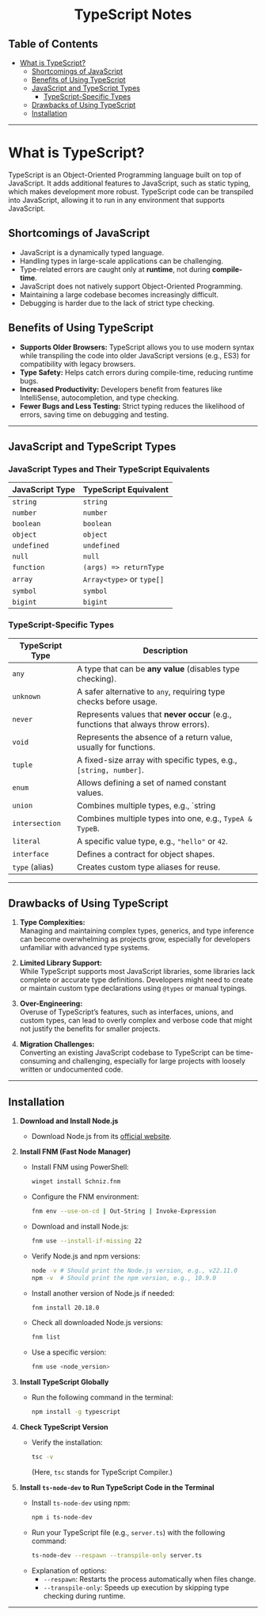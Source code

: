 <div align="center">

# TypeScript Notes

</div>

## Table of Contents

- [What is TypeScript?](#what-is-typescript)
   - [Shortcomings of JavaScript](#shortcomings-of-javascript)
   - [Benefits of Using TypeScript](#benefits-of-using-typescript)
   - [JavaScript and TypeScript Types](#javascript-and-typescript-types)
      - [TypeScript-Specific Types](#typescript-specific-types)
   - [Drawbacks of Using TypeScript](#drawbacks-of-using-typescript)
   - [Installation](#installation)

---

# What is TypeScript?

TypeScript is an Object-Oriented Programming language built on top of JavaScript. It adds additional features to JavaScript, such as static typing, which makes development more robust. TypeScript code can be transpiled into JavaScript, allowing it to run in any environment that supports JavaScript.

## Shortcomings of JavaScript

- JavaScript is a dynamically typed language.
- Handling types in large-scale applications can be challenging.
- Type-related errors are caught only at **runtime**, not during **compile-time**.
- JavaScript does not natively support Object-Oriented Programming.
- Maintaining a large codebase becomes increasingly difficult.
- Debugging is harder due to the lack of strict type checking.

## Benefits of Using TypeScript

- **Supports Older Browsers:** TypeScript allows you to use modern syntax while transpiling the code into older JavaScript versions (e.g., ES3) for compatibility with legacy browsers.
- **Type Safety:** Helps catch errors during compile-time, reducing runtime bugs.
- **Increased Productivity:** Developers benefit from features like IntelliSense, autocompletion, and type checking.
- **Fewer Bugs and Less Testing:** Strict typing reduces the likelihood of errors, saving time on debugging and testing.

---

## JavaScript and TypeScript Types

### JavaScript Types and Their TypeScript Equivalents

| **JavaScript Type**         | **TypeScript Equivalent**   |
|------------------------------|-----------------------------|
| `string`                    | `string`                   |
| `number`                    | `number`                   |
| `boolean`                   | `boolean`                  |
| `object`                    | `object`                   |
| `undefined`                 | `undefined`                |
| `null`                      | `null`                     |
| `function`                  | `(args) => returnType`      |
| `array`                     | `Array<type>` or `type[]`  |
| `symbol`                    | `symbol`                   |
| `bigint`                    | `bigint`                   |

### TypeScript-Specific Types

| **TypeScript Type**          | **Description**                                  |
|------------------------------|-------------------------------------------------|
| `any`                        | A type that can be **any value** (disables type checking). |
| `unknown`                    | A safer alternative to `any`, requiring type checks before usage. |
| `never`                      | Represents values that **never occur** (e.g., functions that always throw errors). |
| `void`                       | Represents the absence of a return value, usually for functions. |
| `tuple`                      | A fixed-size array with specific types, e.g., `[string, number]`. |
| `enum`                       | Allows defining a set of named constant values. |
| `union`                      | Combines multiple types, e.g., `string | number`. |
| `intersection`               | Combines multiple types into one, e.g., `TypeA & TypeB`. |
| `literal`                    | A specific value type, e.g., `"hello"` or `42`. |
| `interface`                  | Defines a contract for object shapes. |
| `type` (alias)               | Creates custom type aliases for reuse. |

---

## Drawbacks of Using TypeScript

1. **Type Complexities:**  
   Managing and maintaining complex types, generics, and type inference can become overwhelming as projects grow, especially for developers unfamiliar with advanced type systems.

2. **Limited Library Support:**  
   While TypeScript supports most JavaScript libraries, some libraries lack complete or accurate type definitions. Developers might need to create or maintain custom type declarations using `@types` or manual typings.

3. **Over-Engineering:**  
   Overuse of TypeScript’s features, such as interfaces, unions, and custom types, can lead to overly complex and verbose code that might not justify the benefits for smaller projects.

4. **Migration Challenges:**  
   Converting an existing JavaScript codebase to TypeScript can be time-consuming and challenging, especially for large projects with loosely written or undocumented code.

---


## Installation

1. **Download and Install Node.js**  
   - Download Node.js from its [official website](https://nodejs.org).  

2. **Install FNM (Fast Node Manager)**  
   - Install FNM using PowerShell:  
     ```bash
     winget install Schniz.fnm
     ```  
   - Configure the FNM environment:  
     ```bash
     fnm env --use-on-cd | Out-String | Invoke-Expression
     ```  
   - Download and install Node.js:  
     ```bash
     fnm use --install-if-missing 22
     ```  
   - Verify Node.js and npm versions:  
     ```bash
     node -v # Should print the Node.js version, e.g., v22.11.0
     npm -v  # Should print the npm version, e.g., 10.9.0
     ```  
   - Install another version of Node.js if needed:  
     ```bash
     fnm install 20.18.0
     ```  
   - Check all downloaded Node.js versions:  
     ```bash
     fnm list
     ```  
   - Use a specific version:  
     ```bash
     fnm use <node_version>
     ```  

3. **Install TypeScript Globally**  
   - Run the following command in the terminal:  
     ```bash
     npm install -g typescript
     ```  

4. **Check TypeScript Version**  
   - Verify the installation:  
     ```bash
     tsc -v
     ```  
     (Here, `tsc` stands for TypeScript Compiler.)

5. **Install `ts-node-dev` to Run TypeScript Code in the Terminal**  
   - Install `ts-node-dev` using npm:  
     ```bash
     npm i ts-node-dev
     ```  
   - Run your TypeScript file (e.g., `server.ts`) with the following command:  
     ```bash
     ts-node-dev --respawn --transpile-only server.ts
     ```  
   - Explanation of options:
     - `--respawn`: Restarts the process automatically when files change.
     - `--transpile-only`: Speeds up execution by skipping type checking during runtime.

--- 
